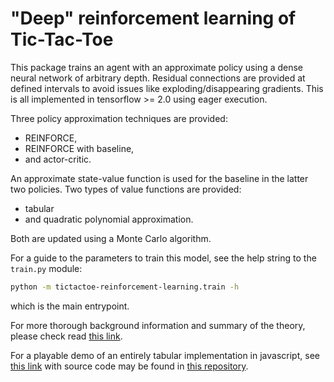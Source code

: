 # "Deep" reinforcement learning of Tic-Tac-Toe

This package trains an agent with an approximate policy using a dense neural network of arbitrary depth. Residual
connections are provided at defined intervals to avoid issues like exploding/disappearing gradients. This is all
implemented in tensorflow >= 2.0 using eager execution.

Three policy approximation techniques are provided:
- REINFORCE,
- REINFORCE with baseline,
- and actor-critic.

An approximate state-value function is used for the baseline in the latter two policies. Two types of value functions
are provided:
- tabular
- and quadratic polynomial approximation.

Both are updated using a Monte Carlo algorithm.

For a guide to the parameters to train this model, see the help string to the `train.py` module:
```sh
python -m tictactoe-reinforcement-learning.train -h
```
which is the main entrypoint.

For more thorough background information and summary of the theory, please check read 
[this link](http://joelkaardal.com/links/tutorials/tictactoe.html).

For a playable demo of an entirely tabular implementation in javascript, see 
[this link](http://joelkaardal.com/links/demos/xo-rl-js/xo.html) with source code may be found in
[this repository](https://github.com/jkaardal/xo-rl-js).